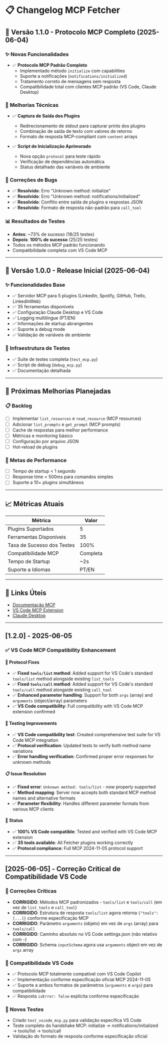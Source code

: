 # 📋 Changelog MCP Fetcher

## 🎉 Versão 1.1.0 - Protocolo MCP Completo (2025-06-04)

### ✨ **Novas Funcionalidades**
- ✅ **Protocolo MCP Padrão Completo**
  - Implementado método `initialize` com capabilities
  - Suporte a notificações (`notifications/initialized`)
  - Tratamento correto de mensagens sem resposta
  - Compatibilidade total com clientes MCP padrão (VS Code, Claude Desktop)

### 🔧 **Melhorias Técnicas**
- ✅ **Captura de Saída dos Plugins**
  - Redirecionamento de stdout para capturar prints dos plugins
  - Combinação de saída de texto com valores de retorno
  - Formato de resposta MCP-compliant com `content` arrays

- ✅ **Script de Inicialização Aprimorado**
  - Nova opção `protocol` para teste rápido
  - Verificação de dependências automática
  - Status detalhado das variáveis de ambiente

### 🐛 **Correções de Bugs**
- ✅ **Resolvido**: Erro "Unknown method: initialize" 
- ✅ **Resolvido**: Erro "Unknown method: notifications/initialized"
- ✅ **Resolvido**: Conflito entre saída de plugins e respostas JSON
- ✅ **Resolvido**: Formato de resposta não-padrão para `call_tool`

### 📊 **Resultados de Testes**
- **Antes**: ~73% de sucesso (18/25 testes)
- **Depois**: **100% de sucesso** (25/25 testes)
- Todos os métodos MCP padrão funcionando
- Compatibilidade completa com VS Code MCP

---

## 🎯 Versão 1.0.0 - Release Inicial (2025-06-04)

### ✨ **Funcionalidades Base**
- ✅ Servidor MCP para 5 plugins (LinkedIn, Spotify, GitHub, Trello, LinkedInWeb)
- ✅ 35 ferramentas disponíveis
- ✅ Configuração Claude Desktop e VS Code
- ✅ Logging multilíngue (PT/EN)
- ✅ Informações de startup abrangentes
- ✅ Suporte a debug mode
- ✅ Validação de variáveis de ambiente

### 🧪 **Infraestrutura de Testes**
- ✅ Suite de testes completa (`test_mcp.py`)
- ✅ Script de debug (`debug_mcp.py`) 
- ✅ Documentação detalhada

---

## 🚀 **Próximas Melhorias Planejadas**

### 📋 **Backlog**
- [ ] Implementar `list_resources` e `read_resource` (MCP resources)
- [ ] Adicionar `list_prompts` e `get_prompt` (MCP prompts)
- [ ] Cache de respostas para melhor performance
- [ ] Métricas e monitoring básico
- [ ] Configuração por arquivo JSON
- [ ] Hot-reload de plugins

### 🎯 **Metas de Performance**
- [ ] Tempo de startup < 1 segundo
- [ ] Response time < 500ms para comandos simples
- [ ] Suporte a 10+ plugins simultâneos

---

## 📈 **Métricas Atuais**

| Métrica | Valor |
|---------|-------|
| Plugins Suportados | 5 |
| Ferramentas Disponíveis | 35 |
| Taxa de Sucesso dos Testes | 100% |
| Compatibilidade MCP | Completa |
| Tempo de Startup | ~2s |
| Suporte a Idiomas | PT/EN |

---

## 🔗 **Links Úteis**

- [Documentação MCP](https://modelcontextprotocol.io/)
- [VS Code MCP Extension](https://marketplace.visualstudio.com/items?itemName=anthropic.mcp)
- [Claude Desktop](https://claude.ai/desktop)

---

## [1.2.0] - 2025-06-05

### ✅ **VS Code MCP Compatibility Enhancement**

#### 🔧 **Protocol Fixes**
- ✅ **Fixed `tools/list` method**: Added support for VS Code's standard `tools/list` method alongside existing `list_tools`
- ✅ **Fixed `tools/call` method**: Added support for VS Code's standard `tools/call` method alongside existing `call_tool`
- ✅ **Enhanced parameter handling**: Support for both `args` (array) and `arguments` (object/array) parameters
- ✅ **VS Code compatibility**: Full compatibility with VS Code MCP extension confirmed

#### 🧪 **Testing Improvements**
- ✅ **VS Code compatibility test**: Created comprehensive test suite for VS Code MCP integration
- ✅ **Protocol verification**: Updated tests to verify both method name variations
- ✅ **Error handling verification**: Confirmed proper error responses for unknown methods

#### 📋 **Issue Resolution**
- ✅ **Fixed error**: `Unknown method: tools/list` - now properly supported
- ✅ **Method mapping**: Server now accepts both standard MCP method names and alternative formats
- ✅ **Parameter flexibility**: Handles different parameter formats from various MCP clients

#### 🎯 **Status**
- ✅ **100% VS Code compatible**: Tested and verified with VS Code MCP extension
- ✅ **35 tools available**: All Fetcher plugins working correctly
- ✅ **Protocol compliance**: Full MCP 2024-11-05 protocol support

---

## [2025-06-05] - Correção Critical de Compatibilidade VS Code

### 🔧 Correções Críticas
- **CORRIGIDO**: Métodos MCP padronizados - `tools/list` e `tools/call` (em vez de `list_tools` e `call_tool`)
- **CORRIGIDO**: Estrutura de resposta `tools/list` agora retorna `{"tools": [...]}` conforme especificação MCP
- **CORRIGIDO**: Parâmetro `arguments` (objeto) em vez de `args` (array) para `tools/call`
- **CORRIGIDO**: Caminho absoluto no VS Code settings.json (não relativo com `~`)
- **CORRIGIDO**: Schema `inputSchema` agora usa `arguments` object em vez de `args` array

### 🎯 Compatibilidade VS Code
- ✅ Protocolo MCP totalmente compatível com VS Code Copilot
- ✅ Implementação conforme especificação oficial MCP 2024-11-05
- ✅ Suporte a ambos formatos de parâmetros (`arguments` e `args`) para compatibilidade
- ✅ Resposta `isError: false` explícita conforme especificação

### 🧪 Novos Testes
- Criado `test_vscode_mcp.py` para validação específica VS Code
- Teste completo do handshake MCP: initialize → notifications/initialized → tools/list → tools/call
- Validação do formato de resposta conforme especificação oficial
